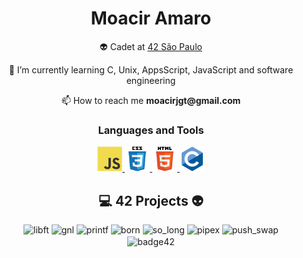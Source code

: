 <h1 align="center">Moacir Amaro</h1>

<p align="center">👽 Cadet at <a href="https://www.42sp.org.br/">42 São Paulo</a></p>

<p align="center">🌱 I’m currently learning C, Unix, AppsScript, JavaScript and software engineering</p>

<p align="center">📫 How to reach me <strong>moacirjgt@gmail.com</strong></p>

<h3 align="center">Languages and Tools</h3>
<p align="center">
<a href="https://developer.mozilla.org/en-US/docs/Web/JavaScript" target="_blank"> <img src="https://raw.githubusercontent.com/devicons/devicon/master/icons/javascript/javascript-original.svg" alt="javascript" width="40" height="40"/> </a> 
<a href="https://www.w3schools.com/css/" target="_blank"> <img src="https://raw.githubusercontent.com/devicons/devicon/master/icons/css3/css3-original-wordmark.svg" alt="css3" width="40" height="40"/> </a> <a href="https://www.w3.org/html/" target="_blank"> <img src="https://raw.githubusercontent.com/devicons/devicon/master/icons/html5/html5-original-wordmark.svg" alt="html5" width="40" height="40"/> </a>
 <img src="https://raw.githubusercontent.com/devicons/devicon/master/icons/c/c-original.svg" alt="c" width="40" height="40"/> </a> 
</p>

<h2 align="center">💻 42 Projects 👽</h2>
<div align="center">
   <img src="https://game.42sp.org.br/static/assets/achievements/libftm.png" alt="libft" width="auto" height="auto"/>
   <img src="https://game.42sp.org.br/static/assets/achievements/get_next_linem.png" alt="gnl" width="auto" height="auto"/>
   <img src="https://game.42sp.org.br/static/assets/achievements/ft_printfe.png" alt="printf" width="auto" height="auto"/>
   <img src="https://game.42sp.org.br/static/assets/achievements/born2berootm.png" alt="born" width="auto" height="auto"/>
   <img src="https://game.42sp.org.br/static/assets/achievements/so_longe.png" alt="so_long" width="auto" height="auto"/>
   <img src="https://game.42sp.org.br/static/assets/achievements/pipexe.png" alt="pipex" width="auto" height="auto"/>
   <img src="https://game.42sp.org.br/static/assets/achievements/push_swape.png" alt="push_swap" width="auto" height="auto"/>
   <br/>
  <img src="https://badge42.herokuapp.com/api/stats/mamaro-d?privacyEmail=true&privacyName=true&darkmode=true&cursus=42cursus" alt="badge42" width="auto" height="auto" align="center"/>
</div>
